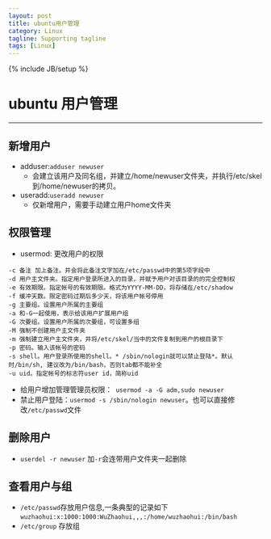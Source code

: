 ```yaml
---
layout: post
title: ubuntu用户管理
category: Linux
tagline: Supporting tagline
tags: [Linux]
---
```

{% include JB/setup %}
# ubuntu 用户管理
--------------------------------------------------------------------------------

## 新增用户

- adduser:`adduser newuser`
  + 会建立该用户及同名组，并建立/home/newuser文件夹，并执行/etc/skel到/home/newuser的拷贝。
- useradd:`useradd newuser`
  + 仅新增用户，需要手动建立用户home文件夹

## 权限管理
- usermod: 更改用户的权限

```
-c 备注 加上备注。并会将此备注文字加在/etc/passwd中的第5项字段中
-d 用户主文件夹。指定用户登录所进入的目录，并赋予用户对该目录的的完全控制权
-e 有效期限。指定帐号的有效期限。格式为YYYY-MM-DD，将存储在/etc/shadow
-f 缓冲天数。限定密码过期后多少天，将该用户帐号停用
-g 主要组。设置用户所属的主要组
-a 和-G一起使用，表示给该用户扩展用户组
-G 次要组。设置用户所属的次要组，可设置多组
-M 强制不创建用户主文件夹
-m 强制建立用户主文件夹，并将/etc/skel/当中的文件复制到用户的根目录下
-p 密码。输入该帐号的密码
-s shell。用户登录所使用的shell。* /sbin/nologin就可以禁止登陆*。默认时/bin/sh, 建议改为/bin/bash，否则tab都不能补全
-u uid。指定帐号的标志符user id，简称uid
```

- 给用户增加管理管理员权限：` usermod -a -G adm,sudo newuser`
- 禁止用户登陆：`usermod -s /sbin/nologin newuser`。也可以直接修改`/etc/passwd`文件 
## 删除用户
- `userdel -r newuser` 加`-r`会连带用户文件夹一起删除

## 查看用户与组
- `/etc/passwd`存放用户信息,一条典型的记录如下
  `wuzhaohui:x:1000:1000:WuZhaohui,,,:/home/wuzhaohui:/bin/bash`
- `/etc/group` 存放组
